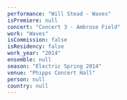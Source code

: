 ```yaml
---
performance: "Will Stead - Waves"
isPremiere: null
concert: "Concert 3 - Ambrose Field"
work: "Waves"
isCommission: false
isResidency: false
work_year: "2014"
ensemble: null
season: "Electric Spring 2014"
venue: "Phipps Concert Hall"
person: null
country: null
---
```


